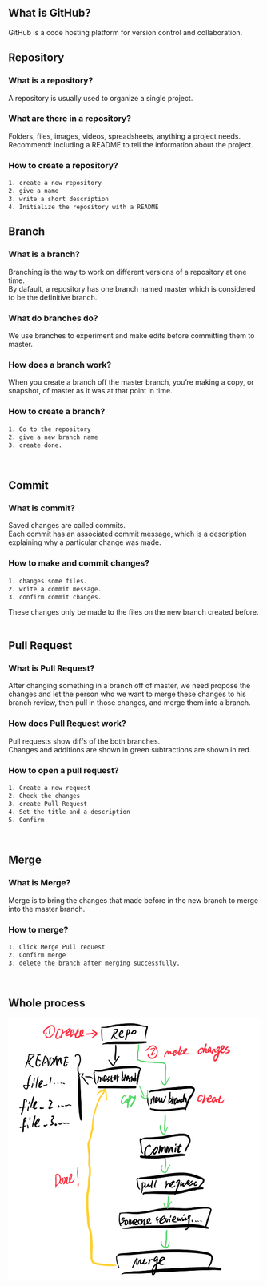 ## What is GitHub?
GitHub is a code hosting platform for version control and collaboration.
 
## Repository	
### What is a repository?  
A repository is usually used to organize a single project.  
### What are there in a repository?
Folders, files, images, videos, spreadsheets, anything a project needs.  
Recommend: including a README to tell the information about the project.  
### How to create a repository? 
	1. create a new repository  
	2. give a name  
	3. write a short description  
	4. Initialize the repository with a README 
## Branch	
### What is a branch?
Branching is the way to work on different versions of a repository at one time.  
By dafault, a repository has one branch named master which is considered to be the definitive branch.  
### What do branches do?  
We use branches to experiment and make edits before committing them to master.
### How does a branch work?
When you create a branch off the master branch, you’re making a copy, or snapshot, of master as it was at that point in time.
### How to create a branch?
	1. Go to the repository  
	2. give a new branch name  
	3. create done.
 
## Commit
### What is commit?  
Saved changes are called commits.  
Each commit has an associated commit message, which is a description explaining why a particular change was made.  
### How to make and commit changes?  
	1. changes some files.  
	2. write a commit message.  
	3. confirm commit changes.  
These changes only be made to the files on the new branch created before.
 
## Pull Request
### What is Pull Request?  
After changing something in a branch off of master, we need propose the changes and let the person who we want to merge these changes to his branch review, then pull in those changes, and merge them into a branch.  
### How does Pull Request work?  
Pull requests show diffs of the both branches.  
Changes and additions are shown in green subtractions are shown in red.
### How to open a pull request?  
	1. Create a new request  
	2. Check the changes  
	3. create Pull Request  
	4. Set the title and a description  
	5. Confirm  
 
## Merge
### What is Merge?  
Merge is to bring the changes that made before in the new branch to merge into the master branch.  
### How to merge?  
	1. Click Merge Pull request  
	2. Confirm merge  
	3. delete the branch after merging successfully.  
 
## Whole process
![](images/github_process.png)